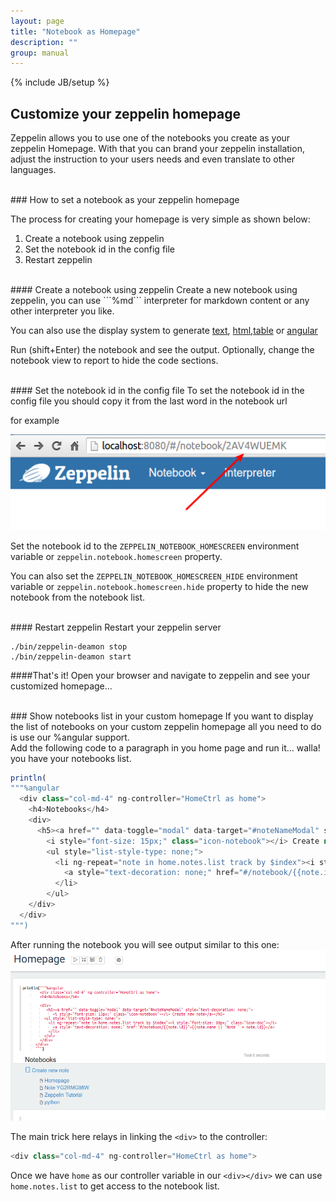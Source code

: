 ```yaml
---
layout: page
title: "Notebook as Homepage"
description: ""
group: manual
---
```

<!--
Licensed under the Apache License, Version 2.0 (the "License");
you may not use this file except in compliance with the License.
You may obtain a copy of the License at

http://www.apache.org/licenses/LICENSE-2.0

Unless required by applicable law or agreed to in writing, software
distributed under the License is distributed on an "AS IS" BASIS,
WITHOUT WARRANTIES OR CONDITIONS OF ANY KIND, either express or implied.
See the License for the specific language governing permissions and
limitations under the License.
-->
{% include JB/setup %}

## Customize your zeppelin homepage
 Zeppelin allows you to use one of the notebooks you create as your zeppelin Homepage.
 With that you can brand your zeppelin installation,
 adjust the instruction to your users needs and even translate to other languages.

 <br />
### How to set a notebook as your zeppelin homepage

The process for creating your homepage is very simple as shown below:

 1. Create a notebook using zeppelin
 2. Set the notebook id in the config file
 3. Restart zeppelin

 <br />
#### Create a notebook using zeppelin
  Create a new notebook using zeppelin,
  you can use ```%md``` interpreter for markdown content or any other interpreter you like.

  You can also use the display system to generate [text](../displaysystem/display.html),
  [html](../displaysystem/display.html#html),[table](../displaysystem/table.html) or
   [angular](../displaysystem/angular.html)

   Run (shift+Enter) the notebook and see the output. Optionally, change the notebook view to report to hide
   the code sections.

   <br />
#### Set the notebook id in the config file
  To set the notebook id in the config file you should copy it from the last word in the notebook url

  for example

  <img src="/assets/themes/zeppelin/img/screenshots/homepage_notebook_id.png" />

  Set the notebook id to the ```ZEPPELIN_NOTEBOOK_HOMESCREEN``` environment variable
  or ```zeppelin.notebook.homescreen``` property.

  You can also set the ```ZEPPELIN_NOTEBOOK_HOMESCREEN_HIDE``` environment variable
  or ```zeppelin.notebook.homescreen.hide``` property to hide the new notebook from the notebook list.

  <br />
#### Restart zeppelin
  Restart your zeppelin server

  ```
  ./bin/zeppelin-deamon stop
  ./bin/zeppelin-deamon start
  ```
  ####That's it! Open your browser and navigate to zeppelin and see your customized homepage...


<br />
### Show notebooks list in your custom homepage
If you want to display the list of notebooks on your custom zeppelin homepage all
you need to do is use our %angular support.

  <br />
  Add the following code to a paragraph in you home page and run it... walla! you have your notebooks list.

  ```javascript
  println(
  """%angular
    <div class="col-md-4" ng-controller="HomeCtrl as home">
      <h4>Notebooks</h4>
      <div>
        <h5><a href="" data-toggle="modal" data-target="#noteNameModal" style="text-decoration: none;">
          <i style="font-size: 15px;" class="icon-notebook"></i> Create new note</a></h5>
          <ul style="list-style-type: none;">
            <li ng-repeat="note in home.notes.list track by $index"><i style="font-size: 10px;" class="icon-doc"></i>
              <a style="text-decoration: none;" href="#/notebook/{{note.id}}">{{noteName(note)}}</a>
            </li>
          </ul>
      </div>
    </div>
  """)
  ```

  After running the notebook you will see output similar to this one:
  <img src="/assets/themes/zeppelin/img/screenshots/homepage_notebook_list.png" />

  The main trick here relays in linking the ```<div>``` to the controller:

  ```javascript
  <div class="col-md-4" ng-controller="HomeCtrl as home">
  ```

  Once we have ```home``` as our controller variable in our ```<div></div>``` 
  we can use ```home.notes.list``` to get access to the notebook list.
